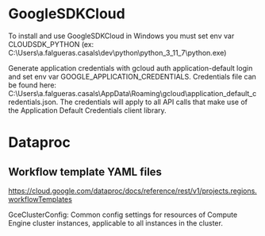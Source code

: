 # GoogleSDKCloud

To install and use GoogleSDKCloud in Windows you must set env var CLOUDSDK_PYTHON (ex: C:\Users\a.falgueras.casals\dev\python\python_3_11_7\python.exe)

Generate application credentials with gcloud auth application-default login and set env var GOOGLE_APPLICATION_CREDENTIALS.
Credentials file can be found here: C:\Users\a.falgueras.casals\AppData\Roaming\gcloud\application_default_credentials.json. 
The credentials will apply to all API calls that make use of the Application Default Credentials client library.

# Dataproc 
## Workflow template YAML files
https://cloud.google.com/dataproc/docs/reference/rest/v1/projects.regions.workflowTemplates

GceClusterConfig: Common config settings for resources of Compute Engine cluster instances, applicable to all instances in the cluster.

